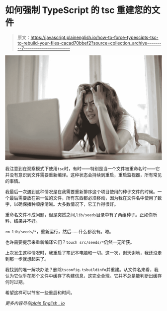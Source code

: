 # 如何强制 TypeScript 的 tsc 重建您的文件

> 原文：<https://javascript.plainenglish.io/how-to-force-typescipts-tsc-to-rebuild-your-files-cacad70bbef2?source=collection_archive---------7----------------------->

![](img/5537196c6ea0d09f417f25eb1450d158.png)

我注意到在观察模式下使用`tsc`时，有时——特别是当一个文件被重命名时——它并没有意识到文件需要重新编译。这种状态会持续到重启，重启监视器，所有常见的事情。

我最后一次遇到这种情况是在我需要重新排序这个项目使用的种子文件的时候。一个最后需要放在第一位的文件，所有东西都必须移动，因为我在文件名中使用了数字，以确保播种顺序清晰。大多数情况下，它工作得很好。

重命名文件不成问题，但是突然之间,`lib/seeds`目录中有了两组种子。正如你所料，结果并不好。

`rm lib/seeds/*`，重新运行，然后……什么都没有。嗯。

也许需要提示来重新编译它们？`touch src/seeds/*`仍然一无所获。

上次发生这种情况时，我重启了笔记本电脑和一切。这一次，谢天谢地，我还没走到那一步就想起来了。

我找到的唯一解决办法？删除`tsconfig.tsbuildinfo`并重建。从文件名来看，我认为它似乎在那个文件中缓存了构建信息，这完全合理。它并不总是能判断出缓存何时过期。

希望这样可以节省一些重启和时间。

*更多内容尽在*[*plain English . io*](http://plainenglish.io/)